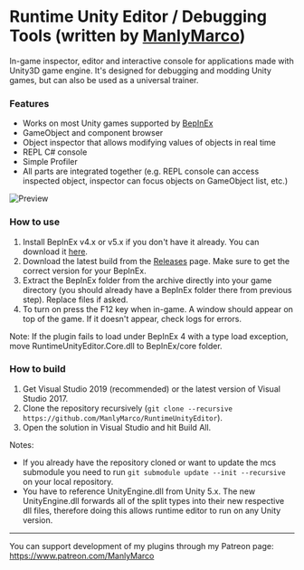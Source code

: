 # Runtime Unity Editor / Debugging Tools (written by [ManlyMarco](https://github.com/ManlyMarco))
In-game inspector, editor and interactive console for applications made with Unity3D game engine. It's designed for debugging and modding Unity games, but can also be used as a universal trainer.

### Features
- Works on most Unity games supported by [BepInEx](https://github.com/BepInEx/BepInEx)
- GameObject and component browser
- Object inspector that allows modifying values of objects in real time
- REPL C# console
- Simple Profiler
- All parts are integrated together (e.g. REPL console can access inspected object, inspector can focus objects on GameObject list, etc.)

![Preview](https://user-images.githubusercontent.com/39247311/190878696-b1d26b1e-d205-4ae1-88f8-294057595a5a.png)

### How to use
1. Install BepInEx v4.x or v5.x if you don't have it already. You can download it [here](https://github.com/BepInEx/BepInEx
).
2. Download the latest build from the [Releases](https://github.com/ManlyMarco/RuntimeUnityEditor/releases) page. Make sure to get the correct version for your BepInEx.
3. Extract the BepInEx folder from the archive directly into your game directory (you should already have a BepInEx folder there from previous step). Replace files if asked.
4. To turn on press the F12 key when in-game. A window should appear on top of the game. If it doesn't appear, check logs for errors.

Note: If the plugin fails to load under BepInEx 4 with a type load exception, move RuntimeUnityEditor.Core.dll to BepInEx/core folder.

### How to build
1. Get Visual Studio 2019 (recommended) or the latest version of Visual Studio 2017.
2. Clone the repository recursively (`git clone --recursive https://github.com/ManlyMarco/RuntimeUnityEditor`). 
3. Open the solution in Visual Studio and hit Build All.

Notes:
- If you already have the repository cloned or want to update the mcs submodule you need to run `git submodule update --init --recursive` on your local repository.
- You have to reference UnityEngine.dll from Unity 5.x. The new UnityEngine.dll forwards all of the split types into their new respective dll files, therefore doing this allows runtime editor to run on any Unity version.

---

You can support development of my plugins through my Patreon page: https://www.patreon.com/ManlyMarco
